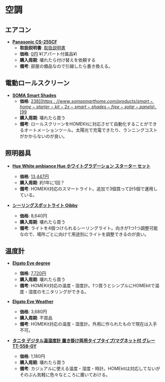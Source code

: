 空調
====

エアコン
----

- [**Panasonic CS-255CF**](http://panasonic.jp/aircon/housing/p-db/CS-255CFS.html)
  - **取扱説明書**: [取扱説明書](http://panasonic.jp/aircon/housing/p-db/CS-256CFS_manualdl.html)
  - **価格**: [0円](http://kakaku.com/item/K0000737572/) ¥(アパート付属品¥)
  - **購入周期**: 壊れたら付け替えを依頼する
  - **備考**: 部屋の備品なので引越したら書き換える。

電動ロールスクリーン
----

- [**SOMA Smart Shades**](https://www.somasmarthome.com/)
  - **価格**: [$238](https://www.somasmarthome.com/products/smart-home-starter-kit-2x-smart-shades-free-solar-panels), [$99](https://www.somasmarthome.com/products/soma-connect-blinds-control-for-amazon-alexa-apple-homekit)
  - **購入周期**: 壊れたら買う
  - **備考**: ロールスクリーンをHOMEKitに対応させて自動化することができるオートメーションツール。太陽光で充電できたり、ランニングコストがかからないのが良い。

照明器具
----

- [**Hue White ambiance Hue ホワイトグラデーション スターター セット**](https://www2.meethue.com/ja-jp/p/hue-starter-kit-e27/8718696670743)
  - **価格**: [13,447円](http://kakaku.com/item/K0000928221/)
  - **購入周期**: 約1年に1回？
  - **備考**: HOMEKit対応のスマートライト。追加で3個買って計5個で運用している。

- [**シーリングスポットライト Oibby**](https://store.shopping.yahoo.co.jp/oibby/999.html)
  - **価格**: 8,640円
  - **購入周期**: 壊れたら買う
  - **備考**: ライトを4個つけられるシーリングライト。向きが1つ1つ調整可能なので、場所ごとに向けて用途別にライトを調整できるのが良い。

温度計
----

- [**Elgato Eve degree**](https://www.evehome.com/en/eve-degree)
  - **価格**: [7,720円](https://www.amazon.co.jp/gp/product/B073S5KL37/)
  - **購入周期**: 壊れたら買う
  - **備考**: HOMEKit対応の温度・湿度計。1つ買うとシンプルにHOMEkitで温度・湿度のモニタリングができる。

- [**Elgato Eve Weather**](https://www.amazon.co.jp/gp/product/B0016663EY/)
  - **価格**: 3,680円
  - **購入周期**: 不買品
  - **備考**: HOMEKit対応の温度・湿度計。外用に作られたもので現在は入手不可。

- [**タニタ デジタル温湿度計 置き掛け両用タイプタイプ/マグネット付 グレー TT-558-GY**](https://www.amazon.co.jp/dp/B010CK4Z9Y/)
  - **価格**: 1,180円
  - **購入周期**: 壊れたら買う
  - **備考**: カジュアルに使える温度・湿度・時計。HOMEkitは対応してないがそのぶん気軽に色々なところに置いておける。
